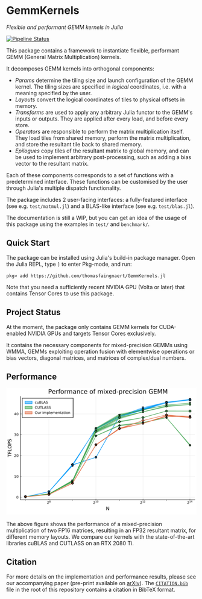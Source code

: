 # GemmKernels

_Flexible and performant GEMM kernels in Julia_

[![Pipeline Status][cicd-image]][cicd-url]

This package contains a framework to instantiate flexible, performant GEMM (General Matrix Multiplication) kernels.

It decomposes GEMM kernels into orthogonal components:

- _Params_ determine the tiling size and launch configuration of the GEMM kernel. The tiling sizes are specified in _logical_ coordinates, i.e. with a meaning specified by the user.
- _Layouts_ convert the logical coordinates of tiles to physical offsets in memory.
- _Transforms_ are used to apply any arbitrary Julia functor to the GEMM's inputs or outputs. They are applied after every load, and before every store.
- _Operators_ are responsible to perform the matrix multiplication itself. They load tiles from shared memory, perform the matrix multiplication, and store the resultant tile back to shared memory.
- _Epilogues_ copy tiles of the resultant matrix to global memory, and can be used to implement arbitrary post-processing, such as adding a bias vector to the resultant matrix.

Each of these components corresponds to a set of functions with a predetermined interface.
These functions can be customised by the user through Julia's multiple dispatch functionality.

The package includes 2 user-facing interfaces: a fully-featured interface (see e.g. `test/matmul.jl`) and a BLAS-like interface (see e.g. `test/blas.jl`).

The documentation is still a WIP, but you can get an idea of the usage of this package using the examples in `test/` and `benchmark/`.

## Quick Start

The package can be installed using Julia's build-in package manager.
Open the Julia REPL, type `]` to enter Pkg-mode, and run:

```
pkg> add https://github.com/thomasfaingnaert/GemmKernels.jl
```

Note that you need a sufficiently recent NVIDIA GPU (Volta or later) that contains Tensor Cores to use this package.

## Project Status

At the moment, the package only contains GEMM kernels for CUDA-enabled NVIDIA GPUs and targets Tensor Cores exclusively.

It contains the necessary components for mixed-precision GEMMs using WMMA, GEMMs exploiting operation fusion with elementwise operations or bias vectors, diagonal matrices, and matrices of complex/dual numbers.

## Performance

![Performance Graph][performance-graph]

The above figure shows the performance of a mixed-precision multiplication of two FP16 matrices, resulting in an FP32 resultant matrix, for different memory layouts.
We compare our kernels with the state-of-the-art libraries cuBLAS and CUTLASS on an RTX 2080 Ti.

## Citation

For more details on the implementation and performance results, please see our accompanying paper (pre-print available on [arXiv][arxiv-paper]).
The [`CITATION.bib`](CITATION.bib) file in the root of this repository contains a citation in BibTeX format.

[cicd-image]: https://gitlab.com/JuliaGPU/GemmKernels.jl/badges/master/pipeline.svg
[cicd-url]: https://gitlab.com/JuliaGPU/GemmKernels.jl/commits/master
[performance-graph]: media/performance-wmma-gemm.png
[arxiv-paper]: https://arxiv.org/abs/2009.12263
